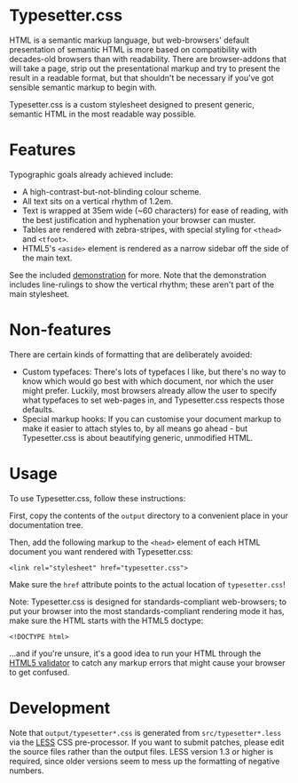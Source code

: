 Typesetter.css
==============

HTML is a semantic markup language, but web-browsers' default presentation of semantic HTML is more based on compatibility with decades-old browsers than with readability. There are browser-addons that will take a page, strip out the presentational markup and try to present the result in a readable format, but that shouldn't be necessary if you've got sensible semantic markup to begin with.

Typesetter.css is a custom stylesheet designed to present generic, semantic HTML in the most readable way possible.

Features
========

Typographic goals already achieved include:

* A high-contrast-but-not-blinding colour scheme.
* All text sits on a vertical rhythm of 1.2em.
* Text is wrapped at 35em wide (~60 characters) for ease of reading, with the best justification and hyphenation your browser can muster.
* Tables are rendered with zebra-stripes, with special styling for `<thead>` and `<tfoot>`.
* HTML5's `<aside>` element is rendered as a narrow sidebar off the side of the main text.

See the included [demonstration][1] for more. Note that the demonstration includes line-rulings to show the vertical rhythm; these aren't part of the main stylesheet.

Non-features
============

There are certain kinds of formatting that are deliberately avoided:

* Custom typefaces: There's lots of typefaces I like, but there's no way to know which would go best with which document, nor which the user might prefer. Luckily, most browsers already allow the user to specify what typefaces to set web-pages in, and Typesetter.css respects those defaults.
* Special markup hooks: If you can customise your document markup to make it easier to attach styles to, by all means go ahead - but Typesetter.css is about beautifying generic, unmodified HTML.

Usage
=====

To use Typesetter.css, follow these instructions:

First, copy the contents of the `output` directory to a convenient place in your documentation tree.

Then, add the following markup to the `<head>` element of each HTML document you want rendered with Typesetter.css:

    <link rel="stylesheet" href="typesetter.css">

Make sure the `href` attribute points to the actual location of `typesetter.css`!

Note: Typesetter.css is designed for standards-compliant web-browsers; to put your browser into the most standards-compliant rendering mode it has, make sure the HTML starts with the HTML5 doctype:

    <!DOCTYPE html>

...and if you're unsure, it's a good idea to run your HTML through the [HTML5 validator][2] to catch any markup errors that might cause your browser to get confused.

Development
===========

Note that `output/typesetter*.css` is generated from `src/typesetter*.less` via
the [LESS][3] CSS pre-processor. If you want to submit patches, please edit the
source files rather than the output files. LESS version 1.3 or higher is
required, since older versions seem to mess up the formatting of negative
numbers.

[1]: example/demo.html
[2]: http://validator.nu/
[3]: http://lesscss.org/
